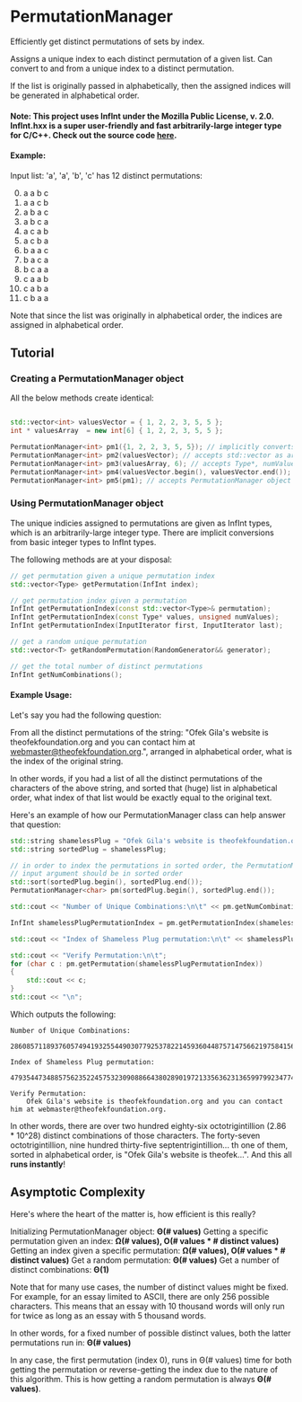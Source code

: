 # PermutationManager

Efficiently get distinct permutations of sets by index.

Assigns a unique index to each distinct permutation of a given list.
Can convert to and from a unique index to a distinct permutation.

If the list is originally passed in alphabetically, then the assigned indices will be generated in alphabetical order.

#### Note: This project uses InfInt under the Mozilla Public License, v. 2.0. InfInt.hxx is a super user-friendly and fast arbitrarily-large integer type for C/C++. Check out the source code [here][InfInt Link].

#### Example:

Input list: 'a', 'a', 'b', 'c' has 12 distinct permutations:

0. a a b c
1. a a c b
2. a b a c
3. a b c a
4. a c a b
5. a c b a
6. b a a c
7. b a c a
8. b c a a
9. c a a b
10. c a b a
11. c b a a

Note that since the list was originally in alphabetical order, the indices are assigned in alphabetical order.

## Tutorial

### Creating a PermutationManager object
All the below methods create identical:

```c++

std::vector<int> valuesVector = { 1, 2, 2, 3, 5, 5 };
int * valuesArray  = new int[6] { 1, 2, 2, 3, 5, 5 };

PermutationManager<int> pm1({1, 2, 2, 3, 5, 5}); // implicitly converts {} to std::vector
PermutationManager<int> pm2(valuesVector); // accepts std::vector as argument
PermutationManager<int> pm3(valuesArray, 6); // accepts Type*, numValues as arguments
PermutationManager<int> pm4(valuesVector.begin(), valuesVector.end()); // accepts first, last iterators
PermutationManager<int> pm5(pm1); // accepts PermutationManager object

```

### Using PermutationManager object
The unique indicies assigned to permutations are given as InfInt types, which is an arbitrarily-large integer type. There are implicit conversions from basic integer types to InfInt types.

The following methods are at your disposal:

```c++
// get permutation given a unique permutation index
std::vector<Type> getPermutation(InfInt index);

// get permutation index given a permutation
InfInt getPermutationIndex(const std::vector<Type>& permutation);
InfInt getPermutationIndex(const Type* values, unsigned numValues);
InfInt getPermutationIndex(InputIterator first, InputIterator last);

// get a random unique permutation
std::vector<T> getRandomPermutation(RandomGenerator&& generator);

// get the total number of distinct permutations
InfInt getNumCombinations();
```

#### Example Usage:
Let's say you had the following question:

From all the distinct permutations of the string: "Ofek Gila's website is theofekfoundation.org and you can contact him at webmaster@theofekfoundation.org.", arranged in alphabetical order, what is the index of the original string.

In other words, if you had a list of all the distinct permutations of the characters of the above string, and sorted that (huge) list in alphabetical order, what index of that list would be exactly equal to the original text.

Here's an example of how our PermutationManager class can help answer that question:

```c++
std::string shamelessPlug = "Ofek Gila's website is theofekfoundation.org and you can contact him at webmaster@theofekfoundation.org.";
std::string sortedPlug = shamelessPlug;

// in order to index the permutations in sorted order, the PermutationManager
// input argument should be in sorted order
std::sort(sortedPlug.begin(), sortedPlug.end());
PermutationManager<char> pm(sortedPlug.begin(), sortedPlug.end());

std::cout << "Number of Unique Combinations:\n\t" << pm.getNumCombinations() << "\n\n";

InfInt shamelessPlugPermutationIndex = pm.getPermutationIndex(shamelessPlug.begin(), shamelessPlug.end());

std::cout << "Index of Shameless Plug permutation:\n\t" << shamelessPlugPermutationIndex << "\n\n";

std::cout << "Verify Permutation:\n\t";
for (char c : pm.getPermutation(shamelessPlugPermutationIndex))
{
	std::cout << c;
}
std::cout << "\n";
```

Which outputs the following:
```
Number of Unique Combinations:
	286085711893760574941932554490307792537822145936044875714756621975841562153542497906811500322138510013235200000000000000

Index of Shameless Plug permutation:
	47935447348857562352245753230908866438028901972133563623136599799234774696454727103578770017046189947569576549074289177

Verify Permutation:
	Ofek Gila's website is theofekfoundation.org and you can contact him at webmaster@theofekfoundation.org.
```

In other words, there are over two hundred eighty-six octotrigintillion (2.86 * 10^28) distinct combinations of those characters. The forty-seven octotrigintillion, nine hundred thirty-five septentrigintillion... th one of them, sorted in alphabetical order, is "Ofek Gila's website is theofek...". And this all **runs instantly**!

## Asymptotic Complexity
Here's where the heart of the matter is, how efficient is this really?

Initializing PermutationManager object: **Θ(# values)**
Getting a specific permutation given an index: **Ω(# values), O(# values * # distinct values)**
Getting an index given a specific permutation: **Ω(# values), O(# values * # distinct values)**
Get a random permutation: **Θ(# values)**
Get a number of distinct combinations: **Θ(1)**


Note that for many use cases, the number of distinct values might be fixed. For example, for an essay limited to ASCII, there are only 256 possible characters. This means that an essay with 10 thousand words will only run for twice as long as an essay with 5 thousand words.

In other words, for a fixed number of possible distinct values, both the latter permutations run in: **Θ(# values)**

In any case, the first permutation (index 0), runs in Θ(# values) time for both getting the permutation or reverse-getting the index due to the nature of this algorithm. This is how getting a random permutation is always **Θ(# values)**.

[InfInt Link]: https://github.com/sercantutar/infint/blob/master/InfInt.h "InfInt source code"
